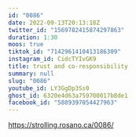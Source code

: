 ```yaml
---
id: "0086"
date: 2022-09-13T20:13:18Z
twitter_id: "1569782415874297863"
duration: 1:30
moos: true
tiktok_id: "7142961410413186309"
instagram_id: CidcTYIvGK9
title: trust and co-responsibility
summary: null
slug: "0086"
youtube_id: LY3GgDp3Ss0
ghost_id: 6320e4d63a759700017b8de1
facebook_id: "5889397054427963"
---
```

https://strolling.rosano.ca/0086/
